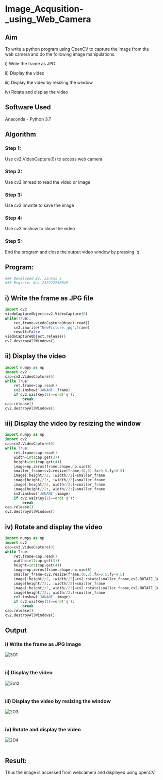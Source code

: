 # Image_Acqusition-_using_Web_Camera
## Aim 
To write a python program using OpenCV to capture the image from the web camera and do the following image manipulations.

i) Write the frame as JPG 

ii) Display the video 

iii) Display the video by resizing the window

iv) Rotate and display the video

## Software Used
Anaconda - Python 3.7
## Algorithm
### Step 1:
Use cv2.VideoCapture(0) to access web camera
<br>

### Step 2:
Use cv2.imread to read the video or image
<br>

### Step 3:
Use cv2.imwrite to save the image
<br>

### Step 4:
Use cv2.imshow to show the video
<br>

### Step 5:
End the program and close the output video window by pressing 'q'.
<br>

## Program:
``` Python
### Developed By: Janani S
### Register No: 212222230049
```

## i) Write the frame as JPG file
```Python
import cv2
viedoCaptureObject=cv2.VideoCapture(0)
while(True):
    ret,frame=viedoCaptureObject.read()
    cv2.imwrite("NewPicture.jpg",frame)
    result=False
viedoCaptureObject.release()
cv2.destroyAllWindows()
```
## ii) Display the video
```Python
import numpy as np
import cv2
cap=cv2.VideoCapture(0)
while True:
    ret,frame=cap.read()
    cv2.imshow('JANANI',frame)
    if cv2.waitKey(1)==ord('q'):
        break
cap.release()
cv2.destroyAllWindows()
```
## iii) Display the video by resizing the window
```Python
import numpy as np
import cv2
cap=cv2.VideoCapture(0)
while True:
    ret,frame=cap.read()
    width=int(cap.get(3))
    height=int(cap.get(4))
    image=np.zeros(frame.shape,np.uint8)
    smaller_frame=cv2.resize(frame,(0,0),fx=0.5,fy=0.5)
    image[:height//2, :width//2]=smaller_frame
    image[height//2:, :width//2]=smaller_frame
    image[:height//2, width//2:]=smaller_frame
    image[height//2:, width//2:]=smaller_frame
    cv2.imshow('JANANI',image)
    if cv2.waitKey(1)==ord('q'):
        break
cap.release()
cv2.destroyAllWindows()
```
## iv) Rotate and display the video
```Python
import numpy as np
import cv2
cap=cv2.VideoCapture(0)
while True:
    ret,frame=cap.read()
    width=int(cap.get(3))
    height=int(cap.get(4))
    image=np.zeros(frame.shape,np.uint8)
    smaller_frame=cv2.resize(frame,(0,0),fx=0.5,fy=0.5)
    image[:height//2, :width//2]=cv2.rotate(smaller_frame,cv2.ROTATE_180)
    image[height//2:, :width//2]=smaller_frame
    image[:height//2, width//2:]=cv2.rotate(smaller_frame,cv2.ROTATE_180)
    image[height//2:, width//2:]=smaller_frame
    cv2.imshow('JANANI',image)
    if cv2.waitKey(1)==ord('q'):
        break
cap.release()
cv2.destroyAllWindows()
```
## Output
### i) Write the frame as JPG image
![3O1](https://github.com/JananiSoundararajan/Image_Acqusition-_using_Web_Camera/assets/119477549/7ce19aac-78ef-4081-8437-91e582910fba)
</br>
</br>

### ii) Display the video
![3o12](https://github.com/JananiSoundararajan/Image_Acqusition-_using_Web_Camera/assets/119477549/df3f85d6-d90e-491c-9fb8-f9928f596ea6)
</br>
</br>

### iii) Display the video by resizing the window
![2O3](https://github.com/JananiSoundararajan/Image_Acqusition-_using_Web_Camera/assets/119477549/bcb33c3e-0e98-4c6e-b270-867a4e7b3359)
</br>
</br>

### iv) Rotate and display the video
![2O4](https://github.com/JananiSoundararajan/Image_Acqusition-_using_Web_Camera/assets/119477549/2b59eb0f-d272-4c86-8c5f-235de6bba910)
</br>
</br>

## Result:
Thus the image is accessed from webcamera and displayed using openCV.
